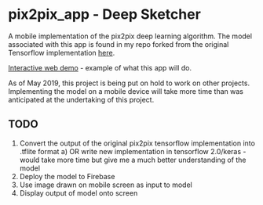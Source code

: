 # pix2pix_app - Deep Sketcher

A mobile implementation of the pix2pix deep learning algorithm. The model associated with this app is found in my repo forked from the original Tensorflow implementation [here](https://github.com/affinelayer/pix2pix-tensorflow).

[Interactive web demo](https://affinelayer.com/pixsrv/) - example of what this app will do.

As of May 2019, this project is being put on hold to work on other projects. Implementing the model on a mobile device will take more time than was anticipated at the undertaking of this project.

## TODO
1. Convert the output of the original pix2pix tensorflow implementation into .tflite format
  a) OR write new implementation in tensorflow 2.0/keras - would take more time but give me a much better understanding of the model
2. Deploy the model to Firebase
3. Use image drawn on mobile screen as input to model
4. Display output of model onto screen
